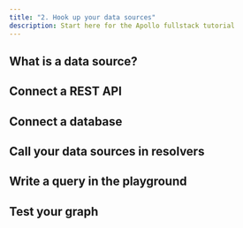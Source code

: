```yaml
---
title: "2. Hook up your data sources"
description: Start here for the Apollo fullstack tutorial
---
```


<h2 id="data-source">What is a data source?</h2>

<h2 id="rest-api">Connect a REST API</h2>

<h2 id="database">Connect a database</h2>

<h2 id="resolvers">Call your data sources in resolvers</h2>

<h2 id="write-query">Write a query in the playground</h2>

<h2 id="test-resolvers">Test your graph</h2>